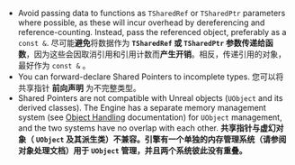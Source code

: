 - Avoid passing data to functions as `TSharedRef` or `TSharedPtr` parameters where possible, as these will incur overhead by dereferencing and reference-counting. Instead, pass the referenced object, preferably as a `const &`.
  尽可能**避免**将数据作为 **`TSharedRef` 或 `TSharedPtr` 参数传递给函数**，因为这些会因取消引用和引用计数而**产生开销**。相反，传递引用的对象，最好作为 `const &` 。
- You can forward-declare Shared Pointers to incomplete types.
  您可以将共享指针 **前向声明** 为不完整类型。
- Shared Pointers are not compatible with Unreal objects (`UObject` and its derived classes). The Engine has a separate memory management system (see [Object Handling](https://docs.unrealengine.com/5.3/en-US/unreal-object-handling-in-unreal-engine) documentation) for `UObject` management, and the two systems have no overlap with each other.
  **共享指针与虚幻对象（ `UObject` 及其派生类）不兼容。引擎有一个单独的内存管理系统（请参阅对象处理文档）用于 `UObject` 管理，并且两个系统彼此没有重叠。**

